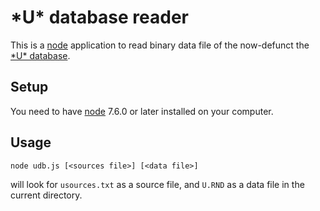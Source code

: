 # \*U* database reader

This is a [node](https://nodejs.org) application to read binary data file of the now-defunct the [\*U* database](http://web.archive.org/web/20060701162044/http://www.larryhatch.net/).

## Setup

You need to have [node](https://nodejs.org) 7.6.0 or later installed on your computer.

## Usage

    node udb.js [<sources file>] [<data file>]

will look for `usources.txt` as a source file, and `U.RND` as a data file in the current directory.